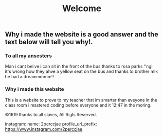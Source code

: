 <!DOCTYPE HTML>
<!-- THE DOCTYPE tells the browser what type of webpage to render, the doctype used in this website is HTML5 which is the most recent HTML. -->
<html lang="en-US">
<head>
	<meta charset="UTF-8">
	<title>Jay's world</title>
	<!-- THE TITLE element is the name of the page, it is also visible in the browser tab. Its always good practice to give each page an appropriate title. -->
	<meta name="description" content="A sample website, nothin fancy">
      <meta http-equiv="author" content="Francisco Campos Arias">
      <meta name="keywords" content="html, css, web, design, sample, practice">
      <!-- These are META TAGS, they're used to describe the website, this information is read mainly by search engines like GOOGLE, YAHOO, ETC... -->	
	<link rel="stylesheet" href="style.css">
	<script src="http://localhost:8080/target/target-script-min.js#anonymous"></script>
</head>
<body>
	<div class="container">
<!-- THIS ACTUAL CONTENT BEGINS HERE...this is called a comment. which can only be seen when viewing the source code. This text CANNOT be seen by the browser. Its helpful when you need to place notes, comments or reminders in your code -->
	<header>
		<div class="header">
			<h1>Welcome</h1>
		</div>
	</header>
	<!-- END HEADER | the header element in new to HTML5 -->
		<div class="main">
			<h2>Why i made the website is a good answer and the text below will tell you why!.</h2>
		</div>
		<div class="feature">
			<h3>To all my ansesters</h3>
			<p> Man i cant belive i can sit in the front of the bus thanks to rosa parks ''ngl it's wrong how they ahve a yellow seat on the bus and thanks to brother mlk he had a dreammmmm!!</p>
			<!-- LOREM IPSUM is universally used. Lorem ipsum is dummy text, it does't really mean anything. Its used to fill space or for mockups. -->
		</div>
		<div class="feature">
			<h3>Why i made this website</h3>
			<p>This is a website to prove to my teacher that im smarter than eveyone in the class room i mastered coding before everyone and it 12:47 in the moring.</p>
		</div>
	<footer>
		&copy;1619 thanks to all slaves, All Rigts Reserved.
	</footer>
	<!-- END FOOTER | the footer element is also new to HTML5 -->
	</div>
</body>
</html>





instagram:
  name: 2perccjae
  profile_url_prefix: https://www.instagram.com/2perccjae
